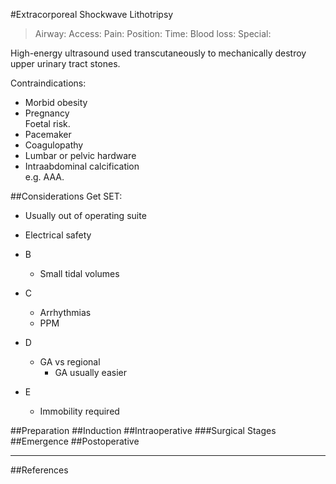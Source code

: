 #Extracorporeal Shockwave Lithotripsy

>Airway: 
>Access: 
>Pain: 
>Position:
>Time: 
>Blood loss:
>Special:

High-energy ultrasound used transcutaneously to mechanically destroy upper urinary tract stones.

Contraindications:
* Morbid obesity
* Pregnancy  
Foetal risk.
* Pacemaker
* Coagulopathy
* Lumbar or pelvic hardware
* Intraabdominal calcification  
e.g. AAA.

##Considerations
Get SET:
* Usually out of operating suite
* Electrical safety

* B
	* Small tidal volumes
* C
	* Arrhythmias
	* PPM
* D
	* GA vs regional
		* GA usually easier
* E
	* Immobility required

##Preparation
##Induction
##Intraoperative
###Surgical Stages
##Emergence
##Postoperative

---
##References